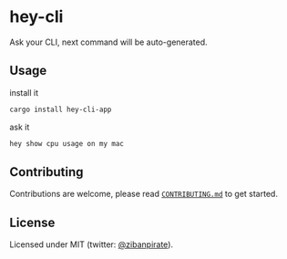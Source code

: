 # hey-cli

Ask your CLI, next command will be auto-generated.

## Usage

install it

```sh
cargo install hey-cli-app
```

ask it

```sh
hey show cpu usage on my mac
```

## Contributing

Contributions are welcome, please read [`CONTRIBUTING.md`](https://github.com/ZibanPirate/hey-cli/blob/main/CONTRIBUTING.md) to get started.

## License

Licensed under MIT (twitter: [@zibanpirate](https://twitter.com/zibanpirate)).
